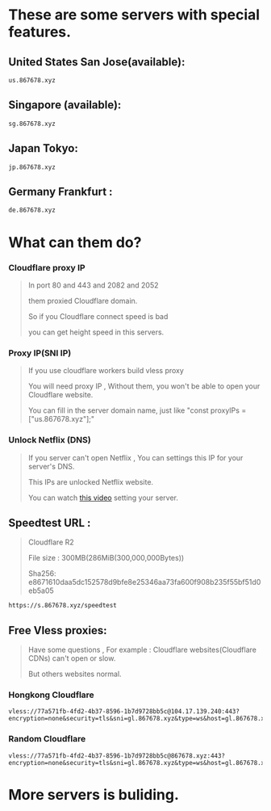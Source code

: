 # These are some servers with special features.



## United States San Jose(available):

```
us.867678.xyz
```

## Singapore (available):

```
sg.867678.xyz
```

## Japan Tokyo:

```
jp.867678.xyz
```

## Germany Frankfurt :

```
de.867678.xyz
```

# What can them do?

### Cloudflare proxy IP

> In port 80 and 443 and 2082 and 2052
>
> them proxied Cloudflare domain. 
>
> So if you Cloudflare connect speed is bad 
>
> you can get height speed in this servers.



### Proxy IP(SNI IP)

> If you use cloudflare workers build vless proxy
>
> You will need proxy IP , Without them, you won't be able to open your Cloudflare website.
>
> You can fill in the server domain name, just like "const proxyIPs = ["us.867678.xyz"];"



### Unlock Netflix (DNS)

> If you server can't open Netflix , You can settings this IP for your server's DNS.
>
> This IPs are unlocked Netflix website.
>
> You can watch [this video](https://www.youtube.com/watch?v=Vj4TGd9IaQc&t=7s) setting your server.



## Speedtest URL :

> Cloudflare R2 
>
> File size : 300MB(286MiB(300,000,000Bytes))
>
> Sha256: e8671610daa5dc152578d9bfe8e25346aa73fa600f908b235f55bf51d0eb5a05 

```
https://s.867678.xyz/speedtest
```



## Free Vless proxies:

> Have some questions , For example : Cloudflare websites(Cloudflare CDNs) can't open or slow.
>
> But others websites normal.

### Hongkong Cloudflare

```
vless://77a571fb-4fd2-4b37-8596-1b7d9728bb5c@104.17.139.240:443?encryption=none&security=tls&sni=gl.867678.xyz&type=ws&host=gl.867678.xyz&path=%2F%3Fed%3D2560#Hongkong%20Cloudflare
```

### Random Cloudflare

```
vless://77a571fb-4fd2-4b37-8596-1b7d9728bb5c@867678.xyz:443?encryption=none&security=tls&sni=gl.867678.xyz&type=ws&host=gl.867678.xyz&path=%2F%3Fed%3D2560#Random%20Cloudflare
```



# More servers is buliding.
